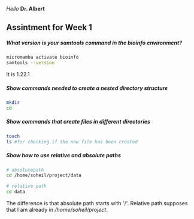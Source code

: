 *Hello* **Dr. Albert**

## Assintment for Week 1

##### What version is your samtools command in the bioinfo environment?
```bash
micromamba activate bioinfo
samtools --version
```
It is 1.22.1

##### Show commands needed to create a nested directory structure
```bash
mkdir 
cd
```

##### Show commands that create files in different directories
```bash
touch
ls #for checking if the new file has been created
```

##### Show how to use relative and absolute paths
```bash
# absolutepath
cd /home/soheil/project/data

# relative path
cd data
```
The difference is that absolute path starts with '/'. Relative path supposes that I am already in */home/soheil/project*.